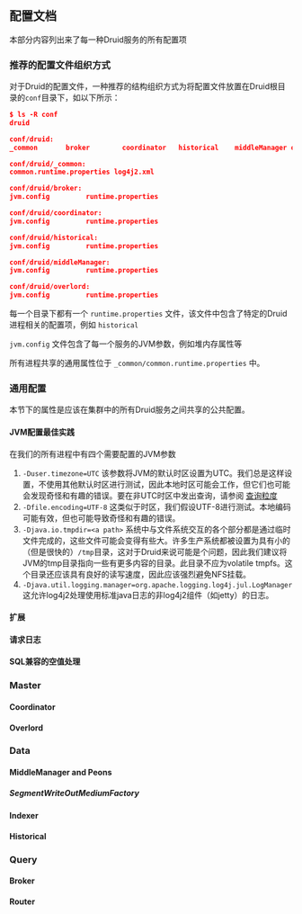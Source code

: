 <script async src="https://pagead2.googlesyndication.com/pagead/js/adsbygoogle.js"></script>
<ins class="adsbygoogle"
     style="display:block; text-align:center;"
     data-ad-layout="in-article"
     data-ad-format="fluid"
     data-ad-client="ca-pub-8828078415045620"
     data-ad-slot="7586680510"></ins>
<script>
     (adsbygoogle = window.adsbygoogle || []).push({});
</script>

<!-- toc -->

## 配置文档

本部分内容列出来了每一种Druid服务的所有配置项

### 推荐的配置文件组织方式

对于Druid的配置文件，一种推荐的结构组织方式为将配置文件放置在Druid根目录的`conf`目录下，如以下所示：

```json
$ ls -R conf
druid

conf/druid:
_common       broker        coordinator   historical    middleManager overlord

conf/druid/_common:
common.runtime.properties log4j2.xml

conf/druid/broker:
jvm.config         runtime.properties

conf/druid/coordinator:
jvm.config         runtime.properties

conf/druid/historical:
jvm.config         runtime.properties

conf/druid/middleManager:
jvm.config         runtime.properties

conf/druid/overlord:
jvm.config         runtime.properties
```

每一个目录下都有一个 `runtime.properties` 文件，该文件中包含了特定的Druid进程相关的配置项，例如 `historical` 

`jvm.config` 文件包含了每一个服务的JVM参数，例如堆内存属性等

所有进程共享的通用属性位于 `_common/common.runtime.properties` 中。

### 通用配置

本节下的属性是应该在集群中的所有Druid服务之间共享的公共配置。

#### JVM配置最佳实践

在我们的所有进程中有四个需要配置的JVM参数

1. `-Duser.timezone=UTC` 该参数将JVM的默认时区设置为UTC。我们总是这样设置，不使用其他默认时区进行测试，因此本地时区可能会工作，但它们也可能会发现奇怪和有趣的错误。要在非UTC时区中发出查询，请参阅 [查询粒度](../Querying/granularity.md)
2. `-Dfile.encoding=UTF-8` 这类似于时区，我们假设UTF-8进行测试。本地编码可能有效，但也可能导致奇怪和有趣的错误。
3. `-Djava.io.tmpdir=<a path>` 系统中与文件系统交互的各个部分都是通过临时文件完成的，这些文件可能会变得有些大。许多生产系统都被设置为具有小的（但是很快的）`/tmp`目录，这对于Druid来说可能是个问题，因此我们建议将JVM的tmp目录指向一些有更多内容的目录。此目录不应为volatile tmpfs。这个目录还应该具有良好的读写速度，因此应该强烈避免NFS挂载。
4. `-Djava.util.logging.manager=org.apache.logging.log4j.jul.LogManager` 这允许log4j2处理使用标准java日志的非log4j2组件（如jetty）的日志。

#### 扩展
#### 请求日志
#### SQL兼容的空值处理
### Master
#### Coordinator
#### Overlord
### Data
#### MiddleManager and Peons
##### SegmentWriteOutMediumFactory
#### Indexer
#### Historical
### Query
#### Broker
#### Router